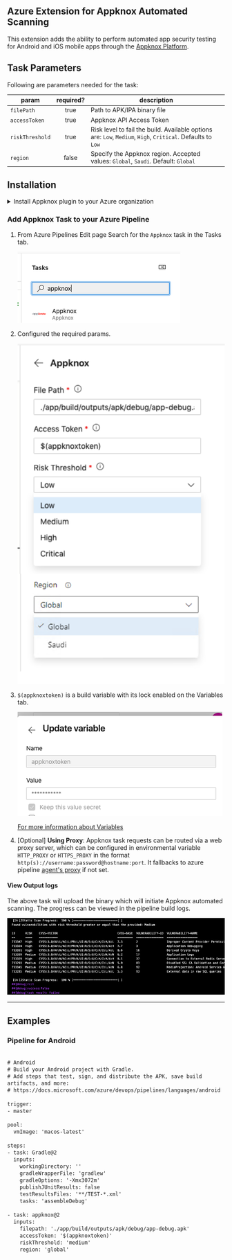 ## Azure Extension for Appknox Automated Scanning
This extension adds the ability to perform automated app security testing for Android and iOS mobile apps through the [Appknox Platform](https://appknox.com).

## Task Parameters
Following are parameters needed for the task:

| param           | required? | description                                                                                                 |
|-----------------|:---------:|-------------------------------------------------------------------------------------------------------------|
| `filePath`      |   true    | Path to APK/IPA binary file                                                                                 |
| `accessToken`   |   true    | Appknox API Access Token                                                                                    |
| `riskThreshold` |   true    | Risk level to fail the build. Available options are: `Low`, `Medium`, `High`, `Critical`. Defaults to `Low` |
| `region`        |   false   | Specify the Appknox region. Accepted values: `Global`, `Saudi`. Default: `Global`                           |

## Installation

<details>
  <summary>Install Appknox plugin to your Azure organization</summary>
  <ol>
  <li>Click on <strong>Get it free</strong><br><img src="images/marketplace.png"></li>
  <li>Select your organization and Install <br><img src="images/install.png"></li>
  <ol>
</details>

### Add Appknox Task to your Azure Pipeline

1. From Azure Pipelines Edit page Search for the `Appknox` task in the Tasks tab.

    ![](images/tasks.png)

2. Configured the required params.

    ![](images/basic-config.png)

3. `$(appknoxtoken)` is a build variable with its lock enabled on the Variables tab.

    ![](images/variable.png)

    [For more information about Variables](https://docs.microsoft.com/en-us/azure/devops/pipelines/process/variables?view=azure-devops&tabs=yaml%2Cbatch)

4. \[Optional\] **Using Proxy**: Appknox task requests can be routed via a web proxy server, which can be configured in environmental variable `HTTP_PROXY` or `HTTPS_PROXY` in the format `http(s)://username:password@hostname:port`. It fallbacks to azure pipeline [agent's proxy](https://docs.microsoft.com/en-us/azure/devops/pipelines/agents/proxy) if not set.


#### View Output logs

The above task will upload the binary which will initiate Appknox automated scanning. The progress can be viewed in the pipeline build logs.

![](images/logs.png)

---

## Examples

### Pipeline for Android
```

# Android
# Build your Android project with Gradle.
# Add steps that test, sign, and distribute the APK, save build artifacts, and more:
# https://docs.microsoft.com/azure/devops/pipelines/languages/android

trigger:
- master

pool:
  vmImage: 'macos-latest'

steps:
- task: Gradle@2
  inputs:
    workingDirectory: ''
    gradleWrapperFile: 'gradlew'
    gradleOptions: '-Xmx3072m'
    publishJUnitResults: false
    testResultsFiles: '**/TEST-*.xml'
    tasks: 'assembleDebug'

- task: appknox@2
  inputs:
    filepath: './app/build/outputs/apk/debug/app-debug.apk'
    accessToken: '$(appknoxtoken)'
    riskThreshold: 'medium'
    region: 'global'
```
